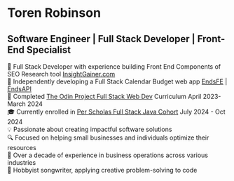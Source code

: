 # Toren Robinson

## Software Engineer | Full Stack Developer | Front-End Specialist  

💼 Full Stack Developer with experience building Front End Components of SEO Research tool [InsightGainer.com](insightgainer.com)   
🌟 Independently developing a Full Stack Calendar Budget web app [EndsFE](https://github.com/torenrob/endsFE) | [EndsAPI](https://github.com/torenrob/endsapi)    
🚀 Completed [The Odin Project Full Stack Web Dev](https://www.theodinproject.com/) Curriculum April 2023-March 2024   
🎓 Currently enrolled in [Per Scholas Full Stack Java Cohort](https://perscholas.org/courses/full-stack-java-development/national/) July 2024 - Oct 2024    
💡 Passionate about creating impactful software solutions   
🔍 Focused on helping small businesses and individuals optimize their resources  
💼 Over a decade of experience in business operations across various industries   
🎵 Hobbyist songwriter, applying creative problem-solving to code

